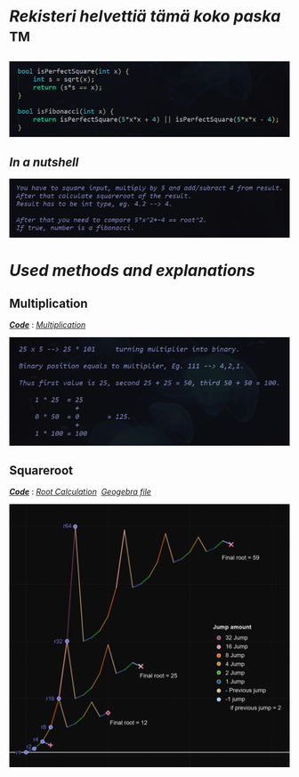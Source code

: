 # _Rekisteri helvettiä tämä koko paska_ <sup>TM<sup>
_![alt_text](https://raw.githubusercontent.com/Jan-Aarela/Fibonacci-y86/refs/heads/main/pics/Fibonacci%20code%20in%20C.png)_

## _In a nutshell_
![alt_text](https://raw.githubusercontent.com/Jan-Aarela/Fibonacci-y86/refs/heads/main/pics/Explantion.png)

# _Used methods and explanations_

## Multiplication
***[Code](https://raw.githubusercontent.com/Jan-Aarela/Fibonacci-y86/refs/heads/main/Extras/Multiplication)*** : _[Multiplication](https://raw.githubusercontent.com/Jan-Aarela/Fibonacci-y86/refs/heads/main/pics/multiplication.jpg)_ 

![alt_text](https://raw.githubusercontent.com/Jan-Aarela/Fibonacci-y86/refs/heads/main/pics/1.png)

## Squareroot
***[Code](https://raw.githubusercontent.com/Jan-Aarela/Fibonacci-y86/refs/heads/main/Extras/Root)‎*** : _[Root Calculation](https://raw.githubusercontent.com/Jan-Aarela/Fibonacci-y86/refs/heads/main/pics/squarred.jpg)_
‎ _[Geogebra file](https://github.com/Jan-Aarela/Fibonacci-y86/blob/main/pics/Root.ggb)_ 

![alt_text](https://raw.githubusercontent.com/Jan-Aarela/Fibonacci-y86/refs/heads/main/pics/Root%20Algorith.png)
